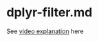 # dplyr-filter.md



See [video explanation](https://www.youtube.com/watch?v=Sj8e3lxPTrY&t=4s) here
